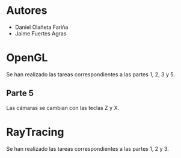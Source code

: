 # Autores
- Daniel Olañeta Fariña
- Jaime Fuertes Agras

# OpenGL
Se han realizado las tareas correspondientes a las partes 1, 2, 3 y 5.

## Parte 5
Las cámaras se cambian con las teclas Z y X.

# RayTracing
Se han realizado las tareas correspondientes a las partes 1, 2 y 3.
